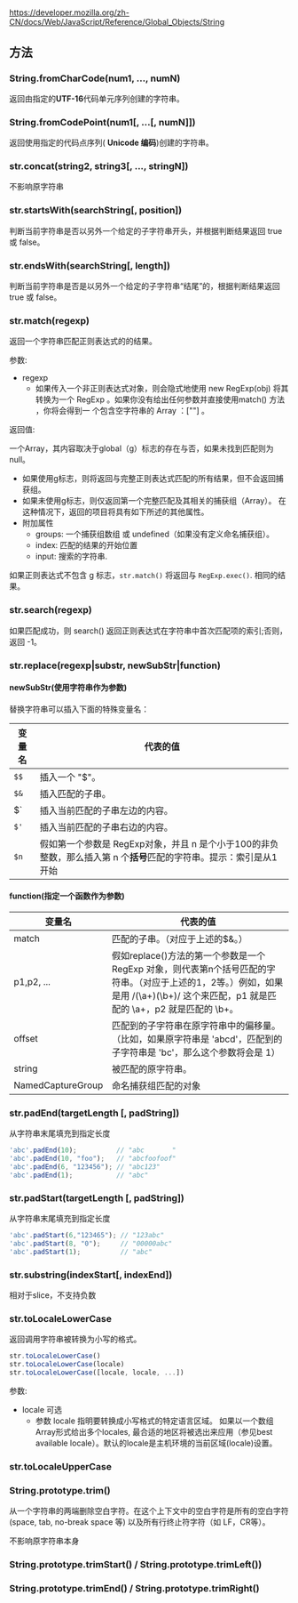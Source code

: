 #

<https://developer.mozilla.org/zh-CN/docs/Web/JavaScript/Reference/Global_Objects/String>

## 方法

### String.fromCharCode(num1, ..., numN) 

返回由指定的**UTF-16**代码单元序列创建的字符串。

### String.fromCodePoint(num1[, ...[, numN]])

返回使用指定的代码点序列( **Unicode 编码**)创建的字符串。

### str.concat(string2, string3[, ..., stringN])

不影响原字符串

### str.startsWith(searchString[, position])

判断当前字符串是否以另外一个给定的子字符串开头，并根据判断结果返回 true 或 false。

### str.endsWith(searchString[, length])

判断当前字符串是否是以另外一个给定的子字符串“结尾”的，根据判断结果返回 true 或 false。

### str.match(regexp)

返回一个字符串匹配正则表达式的的结果。

参数:

- regexp
  - 如果传入一个非正则表达式对象，则会隐式地使用 new RegExp(obj) 将其转换为一个 RegExp 。如果你没有给出任何参数并直接使用match() 方法 ，你将会得到一 个包含空字符串的 Array ：[""] 。

返回值:

一个Array，其内容取决于global（g）标志的存在与否，如果未找到匹配则为null。

- 如果使用g标志，则将返回与完整正则表达式匹配的所有结果，但不会返回捕获组。
- 如果未使用g标志，则仅返回第一个完整匹配及其相关的捕获组（Array）。 在这种情况下，返回的项目将具有如下所述的其他属性。
- 附加属性
  - groups: 一个捕获组数组 或 undefined（如果没有定义命名捕获组）。
  - index: 匹配的结果的开始位置
  - input: 搜索的字符串.

如果正则表达式不包含 g 标志，`str.match()` 将返回与 `RegExp.exec()`. 相同的结果。

### str.search(regexp)

如果匹配成功，则 search() 返回正则表达式在字符串中首次匹配项的索引;否则，返回 -1。

### str.replace(regexp|substr, newSubStr|function)

#### newSubStr(使用字符串作为参数)

替换字符串可以插入下面的特殊变量名：

| 变量名 | 代表的值                                                                                                            |
| ------ | ------------------------------------------------------------------------------------------------------------------- |
| `$$`   | 插入一个 "$"。                                                                                                      |
| `$&`   | 插入匹配的子串。                                                                                                    |
| $`     | 插入当前匹配的子串左边的内容。                                                                                      |
| `$'`   | 插入当前匹配的子串右边的内容。                                                                                      |
| `$n`   | 假如第一个参数是 RegExp对象，并且 n 是个小于100的非负整数，那么插入第 n 个**括号**匹配的字符串。提示：索引是从1开始 |

#### function(指定一个函数作为参数)

| 变量名            | 代表的值                                                                                                                                                                              |
| ----------------- | ------------------------------------------------------------------------------------------------------------------------------------------------------------------------------------- |
| match             | 匹配的子串。（对应于上述的$&。）                                                                                                                                                      |
| p1,p2, ...        | 假如replace()方法的第一个参数是一个RegExp 对象，则代表第n个括号匹配的字符串。（对应于上述的$1，$2等。）例如，如果是用 /(\a+)(\b+)/ 这个来匹配，p1 就是匹配的 \a+，p2 就是匹配的 \b+。 |
| offset            | 匹配到的子字符串在原字符串中的偏移量。（比如，如果原字符串是 'abcd'，匹配到的子字符串是 'bc'，那么这个参数将会是 1）                                                                  |
| string            | 被匹配的原字符串。                                                                                                                                                                    |
| NamedCaptureGroup | 命名捕获组匹配的对象                                                                                                                                                                  |

### str.padEnd(targetLength [, padString])

从字符串末尾填充到指定长度

```js
'abc'.padEnd(10);          // "abc       "
'abc'.padEnd(10, "foo");   // "abcfoofoof"
'abc'.padEnd(6, "123456"); // "abc123"
'abc'.padEnd(1);           // "abc"
```

### str.padStart(targetLength [, padString])

从字符串末尾填充到指定长度

```js
'abc'.padStart(6,"123465"); // "123abc"
'abc'.padStart(8, "0");     // "00000abc"
'abc'.padStart(1);          // "abc"
```

### str.substring(indexStart[, indexEnd])

相对于slice，不支持负数

### str.toLocaleLowerCase

返回调用字符串被转换为小写的格式。

```js
str.toLocaleLowerCase()
str.toLocaleLowerCase(locale) 
str.toLocaleLowerCase([locale, locale, ...])
```

参数:

- locale 可选
  - 参数 locale 指明要转换成小写格式的特定语言区域。 如果以一个数组 Array形式给出多个locales,  最合适的地区将被选出来应用（参见best available locale）。默认的locale是主机环境的当前区域(locale)设置。

### str.toLocaleUpperCase

### String.prototype.trim()

从一个字符串的两端删除空白字符。在这个上下文中的空白字符是所有的空白字符 (space, tab, no-break space 等) 以及所有行终止符字符（如 LF，CR等）。

不影响原字符串本身

### String.prototype.trimStart() / String.prototype.trimLeft())

### String.prototype.trimEnd() / String.prototype.trimRight()
